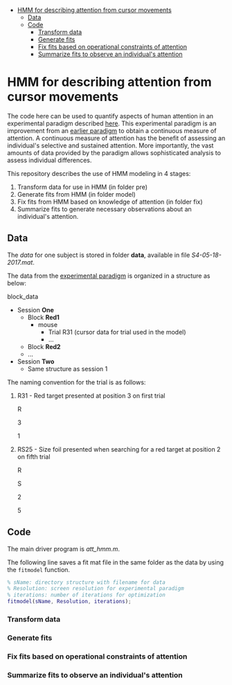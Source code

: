 - [HMM for describing attention from cursor movements](#hmm-for-describing-attention-from-cursor-movements)
  * [Data](#data)
  * [Code](#code)
    + [Transform data](#transform-data)
    + [Generate fits](#generate-fits)
    + [Fix fits based on operational constraints of attention](#fix-fits-based-on-operational-constraints-of-attention)
    + [Summarize fits to observe an individual's attention](#summarize-fits-to-observe-an-individual-s-attention)

# HMM for describing attention from cursor movements

The code here can be used to quantify aspects of human attention in an experimental paradigm described [here](https://cogsci.mindmodeling.org/2018/papers/0139/0139.pdf). This experimental paradigm is an improvement from an [earlier paradigm](https://www.jstor.org/stable/10.5406/amerjpsyc.128.2.0253?seq=1) to obtain a continuous measure of attention. A continuous measure of attention has the benefit of assessing an individual's selective and sustained attention. More importantly, the vast amounts of data provided by the paradigm allows sophisticated analysis to assess individual differences. 

This repository describes the use of HMM modeling in 4 stages:

1. Transform data for use in HMM (in folder pre)
2. Generate fits from HMM (in folder model)
3. Fix fits from HMM based on knowledge of attention (in folder fix)
4. Summarize fits to generate necessary observations about an individual's attention. 

## Data

The *data* for one subject is stored in folder **data**, available in file *S4-05-18-2017.mat*. 

The data from the [experimental paradigm](https://cogsci.mindmodeling.org/2018/papers/0139/0139.pdf) is organized in a structure as below:

block_data

- Session **One**
  - Block **Red1**
    - mouse
      - Trial R31 (cursor data for trial used in the model)
      - ...
  - Block **Red2**
  - ...
- Session **Two**
  - Same structure as session 1

The naming convention for the trial is as follows:

1. R31 - Red target presented at position 3 on first trial

   R <Target R:Red S:Size Q:square>

   3 <Position on screen>

   1 <Trial number>

2. RS25 - Size foil presented when searching for a red target at position 2 on fifth trial

   R <Target R:Red S:Size Q:square>

   S <Foil R:Red S:Size Q:square>

   2 <Position on screen>

   5 <Trial number>

## Code

The main driver program is *att_hmm.m*.

The following line saves a fit mat file in the same folder as the data by using the ```fitmodel``` function.

```matlab
% sName: directory structure with filename for data
% Resolution: screen resolution for experimental paradigm
% iterations: number of iterations for optimization
fitmodel(sName, Resolution, iterations);
```

### Transform data



### Generate fits

### Fix fits based on operational constraints of attention

### Summarize fits to observe an individual's attention

